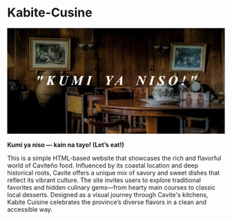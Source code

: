 # Kabite-Cusine
<p align="center">
  <img src="KabiteCusine.png" alt="KC"  width="800">
</p>

<b> Kumí ya niso — kain na tayo! (Let’s eat!) </b>


This is a simple HTML-based website that showcases the rich and flavorful world of Caviteño food. Influenced by its coastal location and deep historical roots, Cavite offers a unique mix of savory and sweet dishes that reflect its vibrant culture. The site invites users to explore traditional favorites and hidden culinary gems—from hearty main courses to classic local desserts. Designed as a visual journey through Cavite's kitchens, Kabite Cuisine celebrates the province’s diverse flavors in a clean and accessible way.
